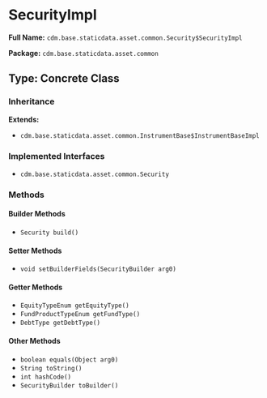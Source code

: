 # SecurityImpl

**Full Name:** `cdm.base.staticdata.asset.common.Security$SecurityImpl`

**Package:** `cdm.base.staticdata.asset.common`

## Type: Concrete Class

### Inheritance

**Extends:**
- `cdm.base.staticdata.asset.common.InstrumentBase$InstrumentBaseImpl`

### Implemented Interfaces

- `cdm.base.staticdata.asset.common.Security`

### Methods

#### Builder Methods

- `Security build()`

#### Setter Methods

- `void setBuilderFields(SecurityBuilder arg0)`

#### Getter Methods

- `EquityTypeEnum getEquityType()`
- `FundProductTypeEnum getFundType()`
- `DebtType getDebtType()`

#### Other Methods

- `boolean equals(Object arg0)`
- `String toString()`
- `int hashCode()`
- `SecurityBuilder toBuilder()`

